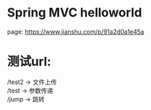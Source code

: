 # Spring MVC helloworld
page: https://www.jianshu.com/p/91a2d0a1e45a

# 测试url:
/test2 -> 文件上传<br>
/test  -> 参数传递<br>
/jump  -> 跳转<br>